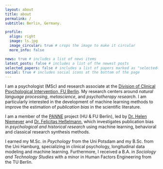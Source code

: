 ```yaml
---
layout: about
title: about
permalink: /
subtitle: Berlin, Germany.

profile:
  align: right
  image: ls.jpg
  image_circular: true # crops the image to make it circular
  more_info: false

news: true # includes a list of news items
latest_posts: false # includes a list of the newest posts
selected_papers: false # includes a list of papers marked as "selected={true}"
social: true # includes social icons at the bottom of the page
---
```


I am a psychologist (MSc) and research associate at the <a href='https://www.ewi-psy.fu-berlin.de/en/psychologie/arbeitsbereiche/klinisch_psychologische_intervention/'>Division of Clinical Psychological Intervention, FU Berlin</a>. My research centers around <i>natural language processing</i>, <i>metascience</i>, and <i>psychotherapy research</i>. I am particularly interested in the development of machine learning methods to improve the estimation of <i>publication bias</i> in the scientific literature.

I am a member of the <a href='https://www.berlin-university-alliance.de/commitments/research-quality/project-list-20/panne/index.html'>PANNE</a> project (HU & FU Berlin), led by <a href='https://www.ewi-psy.fu-berlin.de/psychologie/arbeitsbereiche/klinisch_psychologische_intervention/mitarbeiter/hniemeyer/index.html'>Dr. Helen Niemeyer</a> and <a href='https://www.rmz.hu-berlin.de/en/members/staff/dr-felicitas-hesselmann'>Dr. Felicitas Heßelmann</a>, which investigates publication bias in <i>psychological and historical research </i> using machine learning, behavioral and classical research synthesis methods.

I earned my M.Sc. in <i>Psychology</i> from the Uni Potsdam and my B.Sc. from the Uni Hamburg, specializing in clinical psychology, longitudinal data modeling and machine learning. Furthermore, I received a B.A. in <i>Sociology and Technology Studies</i>  with a minor in Human Factors Engineering from the TU Berlin.